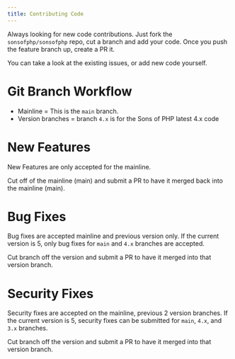 ```yaml
---
title: Contributing Code
---
```


Always looking for new code contributions. Just fork the `sonsofphp/sonsofphp`
repo, cut a branch and add your code. Once you push the feature branch up,
create a PR it.

You can take a look at the existing issues, or add new code yourself.

# Git Branch Workflow

* Mainline = This is the `main` branch.
* Version branches = branch `4.x` is for the Sons of PHP latest 4.x code

# New Features

New Features are only accepted for the mainline.

Cut off of the mainline (main) and submit a PR to have it merged back into the
mainline (main).

# Bug Fixes

Bug fixes are accepted mainline and previous version only. If the current
version is 5, only bug fixes for `main` and `4.x` branches are accepted.

Cut branch off the version and submit a PR to have it merged into that version
branch.

# Security Fixes

Security fixes are accepted on the mainline, previous 2 version branches. If the
current version is 5, security fixes can be submitted for `main`, `4.x`, and
`3.x` branches.

Cut branch off the version and submit a PR to have it merged into that version
branch.
